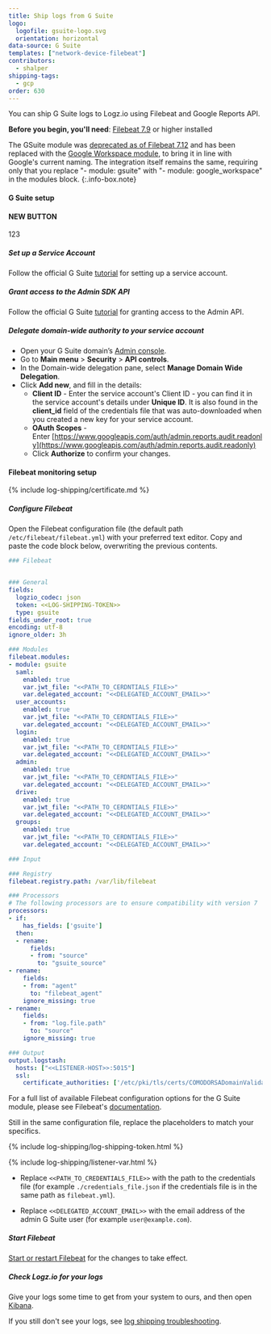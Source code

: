 ```yaml
---
title: Ship logs from G Suite
logo:
  logofile: gsuite-logo.svg
  orientation: horizontal
data-source: G Suite
templates: ["network-device-filebeat"]
contributors:
  - shalper
shipping-tags:
  - gcp
order: 630
---
```


You can ship G Suite logs to Logz.io using Filebeat and Google Reports API.


**Before you begin, you'll need**: [Filebeat 7.9](https://www.elastic.co/guide/en/beats/filebeat/current/filebeat-installation-configuration.html) or higher installed

<!-- info-box-start:info -->
The GSuite module was [deprecated as of Filebeat 7.12](https://www.elastic.co/guide/en/beats/filebeat/current/filebeat-module-gsuite.html#filebeat-module-gsuite) and has been replaced with the [Google Workspace module](https://www.elastic.co/guide/en/beats/filebeat/current/filebeat-module-google_workspace.html), to bring it in line with Google's current naming. The integration itself remains the same, requiring only that you replace "- module: gsuite" with "- module: google_workspace" in the modules block.
{:.info-box.note}
<!-- info-box-end -->

<div class="tasklist">

#### G Suite setup


#### NEW BUTTON
123

<!-- logzio-inject:install:grafana:dashboards ids=["1m3Sqx6atnxPd7829LV2W5"] -->


##### Set up a Service Account

Follow the official G Suite [tutorial](https://support.google.com/gsuitemigrate/answer/9222993?hl=en) for setting up a service account.

##### Grant access to the Admin SDK API

Follow the official G Suite [tutorial](https://support.google.com/gsuitemigrate/answer/9222865?hl=en) for granting access to the Admin API.

##### Delegate domain-wide authority to your service account

* Open your G Suite domain’s [Admin console](http://admin.google.com/).
* Go to **Main menu** > **Security** > **API controls**.
* In the Domain-wide delegation pane, select **Manage Domain Wide Delegation**.
* Click **Add new**, and fill in the details:
    * **Client ID** - Enter the service account's Client ID - you can find it in the service account's details under **Unique ID**. It is also found in the **client_id** field of the credentials file that was auto-downloaded when you created a new key for your service account.
    * **OAuth Scopes** - Enter [https://www.googleapis.com/auth/admin.reports.audit.readonly](https://www.googleapis.com/auth/admin.reports.audit.readonly)
    * Click **Authorize** to confirm your changes.

#### Filebeat monitoring setup

{% include log-shipping/certificate.md %}

##### Configure Filebeat

Open the Filebeat configuration file (the default path `/etc/filebeat/filebeat.yml`) with your preferred text editor.
Copy and paste the code block below, overwriting the previous contents.

```yaml
### Filebeat


### General
fields:
  logzio_codec: json
  token: <<LOG-SHIPPING-TOKEN>>
  type: gsuite
fields_under_root: true
encoding: utf-8
ignore_older: 3h

### Modules
filebeat.modules:
- module: gsuite
  saml:
    enabled: true
    var.jwt_file: "<<PATH_TO_CERDNTIALS_FILE>>"
    var.delegated_account: "<<DELEGATED_ACCOUNT_EMAIL>>"
  user_accounts:
    enabled: true
    var.jwt_file: "<<PATH_TO_CERDNTIALS_FILE>>"
    var.delegated_account: "<<DELEGATED_ACCOUNT_EMAIL>>"
  login:
    enabled: true
    var.jwt_file: "<<PATH_TO_CERDNTIALS_FILE>>"
    var.delegated_account: "<<DELEGATED_ACCOUNT_EMAIL>>"
  admin:
    enabled: true
    var.jwt_file: "<<PATH_TO_CERDNTIALS_FILE>>"
    var.delegated_account: "<<DELEGATED_ACCOUNT_EMAIL>>"
  drive:
    enabled: true
    var.jwt_file: "<<PATH_TO_CERDNTIALS_FILE>>"
    var.delegated_account: "<<DELEGATED_ACCOUNT_EMAIL>>"
  groups:
    enabled: true
    var.jwt_file: "<<PATH_TO_CERDNTIALS_FILE>>"
    var.delegated_account: "<<DELEGATED_ACCOUNT_EMAIL>>"

### Input

### Registry
filebeat.registry.path: /var/lib/filebeat

### Processors
# The following processors are to ensure compatibility with version 7
processors:
- if:
    has_fields: ['gsuite']
  then:
  - rename:
      fields:
      - from: "source"
        to: "gsuite_source"
- rename:
    fields:
    - from: "agent"
      to: "filebeat_agent"
    ignore_missing: true
- rename:
    fields:
    - from: "log.file.path"
      to: "source"
    ignore_missing: true

### Output 
output.logstash:
  hosts: ["<<LISTENER-HOST>>:5015"]
  ssl:
    certificate_authorities: ['/etc/pki/tls/certs/COMODORSADomainValidationSecureServerCA.crt']
```

For a full list of available Filebeat configuration options for the G Suite module, please see Filebeat's [documentation](https://www.elastic.co/guide/en/beats/filebeat/current/_configure_the_module.html).



Still in the same configuration file, replace the placeholders to match your specifics.

{% include log-shipping/log-shipping-token.html %}

{% include log-shipping/listener-var.html %} 

* Replace `<<PATH_TO_CREDENTIALS_FILE>>` with the path to the credentials file (for example `./credentials_file.json` if the credentials file is in the same path as `filebeat.yml`).

* Replace `<<DELEGATED_ACCOUNT_EMAIL>>` with the email address of the admin G Suite user (for example `user@example.com`).

##### Start Filebeat

[Start or restart Filebeat](https://www.elastic.co/guide/en/beats/filebeat/master/filebeat-starting.html) for the changes to take effect.

##### Check Logz.io for your logs

Give your logs some time to get from your system to ours, and then open [Kibana](https://app.logz.io/#/dashboard/kibana).

If you still don't see your logs, see [log shipping troubleshooting]({{site.baseurl}}/user-guide/log-shipping/log-shipping-troubleshooting.html).

</div>
